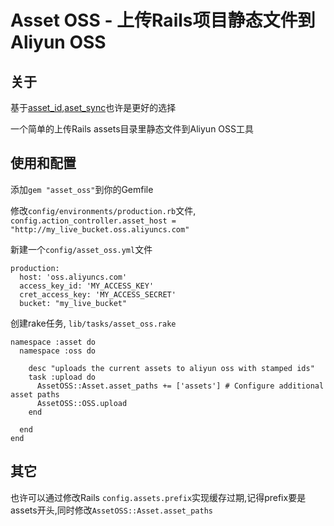 Asset OSS -  上传Rails项目静态文件到Aliyun OSS
===

关于
---

基于[asset_id](https://github.com/moocode/asset_id),[aset_sync](https://github.com/rumblelabs/asset_sync)也许是更好的选择

一个简单的上传Rails assets目录里静态文件到Aliyun OSS工具  

使用和配置
---

添加`gem "asset_oss"`到你的Gemfile

修改`config/environments/production.rb`文件, `config.action_controller.asset_host = "http://my_live_bucket.oss.aliyuncs.com"`

新建一个`config/asset_oss.yml`文件
```
production:
  host: 'oss.aliyuncs.com'
  access_key_id: 'MY_ACCESS_KEY'
  cret_access_key: 'MY_ACCESS_SECRET'
  bucket: "my_live_bucket"
```

创建rake任务, `lib/tasks/asset_oss.rake`
```
namespace :asset do
  namespace :oss do
    
    desc "uploads the current assets to aliyun oss with stamped ids"
    task :upload do
      AssetOSS::Asset.asset_paths += ['assets'] # Configure additional asset paths
      AssetOSS::OSS.upload
    end
    
  end
end
```

其它
---
也许可以通过修改Rails `config.assets.prefix`实现缓存过期,记得prefix要是assets开头,同时修改`AssetOSS::Asset.asset_paths`
